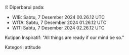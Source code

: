 ⏰ Diperbarui pada:
- WIB: Sabtu, 7 Desember 2024 00.26.12 UTC
- WITA: Sabtu, 7 Desember 2024 01.26.12 UTC
- WIT: Sabtu, 7 Desember 2024 02.26.12 UTC

Kutipan Inspiratif:
"All things are ready if our mind be so."


Kategori: attitude

